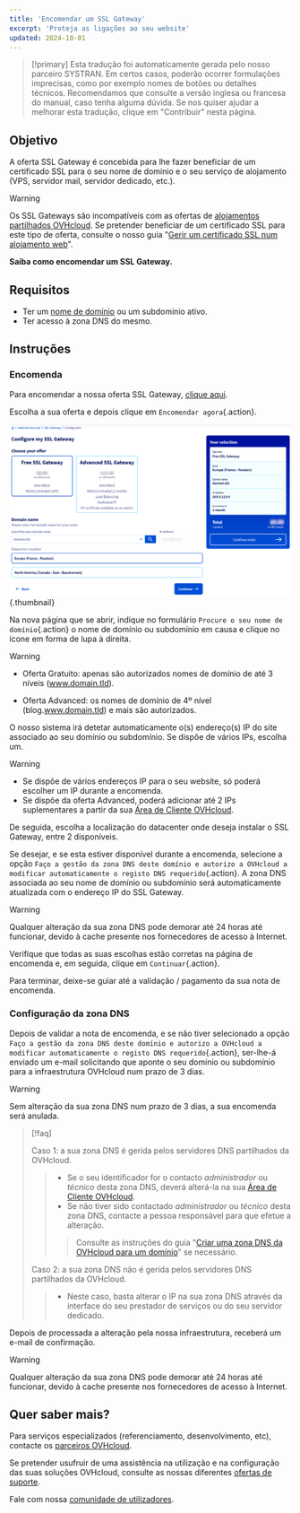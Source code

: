 ```yaml
---
title: 'Encomendar um SSL Gateway'
excerpt: 'Proteja as ligações ao seu website'
updated: 2024-10-01
---
```


> [!primary]
> Esta tradução foi automaticamente gerada pelo nosso parceiro SYSTRAN. Em certos casos, poderão ocorrer formulações imprecisas, como por exemplo nomes de botões ou detalhes técnicos. Recomendamos que consulte a versão inglesa ou francesa do manual, caso tenha alguma dúvida. Se nos quiser ajudar a melhorar esta tradução, clique em "Contribuir" nesta página.
>

## Objetivo

A oferta SSL Gateway é concebida para lhe fazer beneficiar de um certificado SSL para o seu nome de domínio e o seu serviço de alojamento (VPS, servidor mail, servidor dedicado, etc.).

> [!warning]
>
> Os SSL Gateways são incompatíveis com as ofertas de [alojamentos partilhados OVHcloud](/links/web/hosting). Se pretender beneficiar de um certificado SSL para este tipo de oferta, consulte o nosso guia "[Gerir um certificado SSL num alojamento web](/pages/web_cloud/web_hosting/ssl_on_webhosting)".
>

**Saiba como encomendar um SSL Gateway.**

## Requisitos

- Ter um [nome de domínio](/links/web/domains) ou um subdomínio ativo.
- Ter acesso à zona DNS do mesmo.

## Instruções

### Encomenda

Para encomendar a nossa oferta SSL Gateway, [clique aqui](/links/web/ssl-gateway).

Escolha a sua oferta e depois clique em `Encomendar agora`{.action}.

![order ssl gateway](images/configure-my-ssl-gateway.png){.thumbnail}

Na nova página que se abrir, indique no formulário `Procure o seu nome de domínio`{.action} o nome de domínio ou subdomínio em causa e clique no ícone em forma de lupa à direita.

> [!warning]
>
> - Oferta Gratuito: apenas são autorizados nomes de domínio de até 3 níveis (www.domain.tld).
>
> - Oferta Advanced: os nomes de domínio de 4º nível (blog.www.domain.tld) e mais são autorizados.
>

O nosso sistema irá detetar automaticamente o(s) endereço(s) IP do site associado ao seu domínio ou subdomínio. Se dispõe de vários IPs, escolha um.

> [!warning]
>
> - Se dispõe de vários endereços IP para o seu website, só poderá escolher um IP durante a encomenda.
> - Se dispõe da oferta Advanced, poderá adicionar até 2 IPs suplementares a partir da sua [Área de Cliente OVHcloud](/links/manager).
>

De seguida, escolha a localização do datacenter onde deseja instalar o SSL Gateway, entre 2 disponíveis.

Se desejar, e se esta estiver disponível durante a encomenda, selecione a opção `Faço a gestão da zona DNS deste domínio e autorizo a OVHcloud a modificar automaticamente o registo DNS requerido`{.action}. A zona DNS associada ao seu nome de domínio ou subdomínio será automaticamente atualizada com o endereço IP do SSL Gateway.

> [!warning]
>
> Qualquer alteração da sua zona DNS pode demorar até 24 horas até funcionar, devido à cache presente nos fornecedores de acesso à Internet.
>

Verifique que todas as suas escolhas estão corretas na página de encomenda e, em seguida, clique em `Continuar`{.action}.

Para terminar, deixe-se guiar até a validação / pagamento da sua nota de encomenda.

### Configuração da zona DNS

Depois de validar a nota de encomenda, e se não tiver selecionado a opção `Faço a gestão da zona DNS deste domínio e autorizo a OVHcloud a modificar automaticamente o registo DNS requerido`{.action}, ser-lhe-á enviado um e-mail solicitando que aponte o seu domínio ou subdomínio para a infraestrutura OVHcloud num prazo de 3 dias.

> [!warning]
>
> Sem alteração da sua zona DNS num prazo de 3 dias, a sua encomenda será anulada.
>

> [!faq]
>
> Caso 1: a sua zona DNS é gerida pelos servidores DNS partilhados da OVHcloud.
>>>
>> - Se o seu identificador for o contacto *administrador* ou *técnico* desta zona DNS, deverá alterá-la na sua [Área de Cliente OVHcloud](/links/manager).
>> - Se não tiver sido contactado *administrador* ou *técnico* desta zona DNS, contacte a pessoa responsável para que efetue a alteração.
>>>
>>> Consulte as instruções do guia "[Criar uma zona DNS da OVHcloud para um domínio](/pages/web_cloud/domains/dns_zone_create)" se necessário.
>>>
>
> Caso 2: a sua zona DNS não é gerida pelos servidores DNS partilhados da OVHcloud.
>>>
>> - Neste caso, basta alterar o IP na sua zona DNS através da interface do seu prestador de serviços ou do seu servidor dedicado.
>>>
>

Depois de processada a alteração pela nossa infraestrutura, receberá um e-mail de confirmação.

> [!warning]
>
> Qualquer alteração da sua zona DNS pode demorar até 24 horas até funcionar, devido à cache presente nos fornecedores de acesso à Internet.
>

## Quer saber mais?
 
Para serviços especializados (referenciamento, desenvolvimento, etc), contacte os [parceiros OVHcloud](/links/partner).
 
Se pretender usufruir de uma assistência na utilização e na configuração das suas soluções OVHcloud, consulte as nossas diferentes [ofertas de suporte](/links/support).
 
Fale com nossa [comunidade de utilizadores](/links/community).